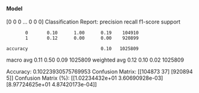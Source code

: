 #### Model
[0 0 0 ... 0 0 0]
Classification Report:
              precision    recall  f1-score   support

           0       0.10      1.00      0.19    104910
           1       0.12      0.00      0.00    920899

    accuracy                           0.10   1025809
   macro avg       0.11      0.50      0.09   1025809
weighted avg       0.12      0.10      0.02   1025809

Accuracy: 0.10223930575769953
Confusion Matrix:
[[104873     37]
 [920894      5]]
Confusion Matrix (%):
[[1.02234432e+01 3.60690928e-03]
 [8.97724625e+01 4.87420173e-04]]
